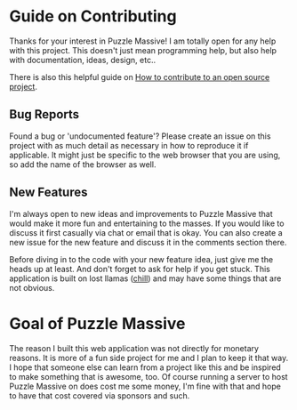 # Guide on Contributing

Thanks for your interest in Puzzle Massive! I am totally open for any help with
this project. This doesn't just mean programming help, but also help with
documentation, ideas, design, etc..

There is also this helpful guide on
[How to contribute to an open source project](https://opensource.guide/how-to-contribute/).

## Bug Reports

Found a bug or 'undocumented feature'? Please create an issue on this project
with as much detail as necessary in how to reproduce it if applicable. It might
just be specific to the web browser that you are using, so add the name of the
browser as well.

## New Features

I'm always open to new ideas and improvements to Puzzle Massive that would make
it more fun and entertaining to the masses. If you would like to discuss it
first casually via chat or email that is okay. You can also create a new issue
for the new feature and discuss it in the comments section there.

Before diving in to the code with your new feature idea, just give me the heads
up at least. And don't forget to ask for help if you get stuck. This
application is built on lost llamas
([chill](https://github.com/jkenlooper/chill)) and may have some things that are
not obvious.

# Goal of Puzzle Massive

The reason I built this web application was not directly for monetary reasons.
It is more of a fun side project for me and I plan to keep it that way.
I hope that someone else can learn from a project like this and be inspired to
make something that is awesome, too. Of course running a server to host Puzzle
Massive on does cost me some money, I'm fine with that and hope to have that
cost covered via sponsors and such.
